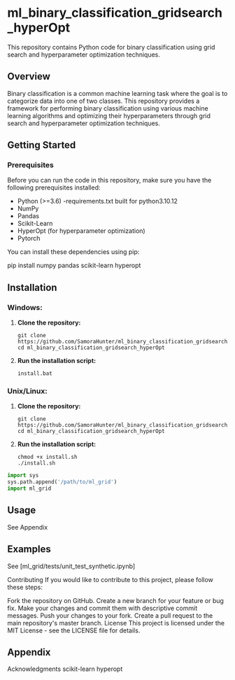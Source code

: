 # ml_binary_classification_gridsearch_hyperOpt

This repository contains Python code for binary classification using grid search and hyperparameter optimization techniques.

## Overview

Binary classification is a common machine learning task where the goal is to categorize data into one of two classes. This repository provides a framework for performing binary classification using various machine learning algorithms and optimizing their hyperparameters through grid search and hyperparameter optimization techniques.

## Getting Started

### Prerequisites

Before you can run the code in this repository, make sure you have the following prerequisites installed:

- Python (>=3.6) -requirements.txt built for python3.10.12
- NumPy
- Pandas
- Scikit-Learn
- HyperOpt (for hyperparameter optimization)
- Pytorch

You can install these dependencies using pip:

pip install numpy pandas scikit-learn hyperopt

## Installation

### Windows:

1. **Clone the repository:**
    ```shell
    git clone https://github.com/SamoraHunter/ml_binary_classification_gridsearch_hyperOpt.git
    cd ml_binary_classification_gridsearch_hyperOpt
    ```

2. **Run the installation script:**
    ```shell
    install.bat
    ```

### Unix/Linux:

1. **Clone the repository:**
    ```shell
    git clone https://github.com/SamoraHunter/ml_binary_classification_gridsearch_hyperOpt.git
    cd ml_binary_classification_gridsearch_hyperOpt
    ```

2. **Run the installation script:**
    ```shell
    chmod +x install.sh
    ./install.sh
    ```




```python
import sys
sys.path.append('/path/to/ml_grid')
import ml_grid


```

## Usage

See Appendix

## Examples


See [ml_grid/tests/unit_test_synthetic.ipynb]



Contributing
If you would like to contribute to this project, please follow these steps:

Fork the repository on GitHub.
Create a new branch for your feature or bug fix.
Make your changes and commit them with descriptive commit messages.
Push your changes to your fork.
Create a pull request to the main repository's master branch.
License
This project is licensed under the MIT License - see the LICENSE file for details.


## Appendix



Acknowledgments
scikit-learn
hyperopt
